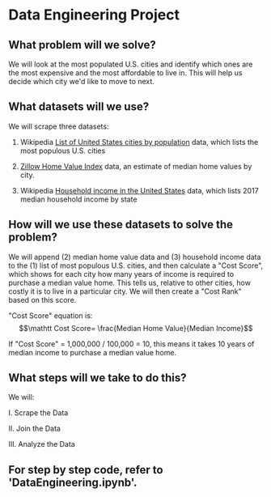 # Data Engineering Project

## What problem will we solve? ##
We will look at the most populated U.S. cities and identify which ones are the most expensive and the most affordable to live in. This will help us decide which city we'd like to move to next.

## What datasets will we use? ##

We will scrape three datasets: <br/>

1) Wikipedia [List of United States cities by population](https://en.wikipedia.org/wiki/List_of_United_States_cities_by_population) data, which lists the most populous U.S. cities

2) [Zillow Home Value Index](https://www.zillow.com/research/zhvi-methodology-6032/) data, an estimate of median home values by city. 

3) Wikipedia [Household income in the United States](https://en.wikipedia.org/wiki/Household_income_in_the_United_States) data, which lists 2017 median household income by state 

## How will we use these datasets to solve the problem? ##
We will append (2) median home value data and (3) household income data to the (1) list of most populous U.S. cities, and then calculate a "Cost Score", which shows for each city how many years of income is required to purchase a median value home. This tells us, relative to other cities, how costly it is to live in a particular city. We will then create a "Cost Rank" based on this score. </br>

"Cost Score" equation is:
$$\mathtt Cost Score= \frac{Median Home Value}{Median Income}$$

If "Cost Score" = 1,000,000 / 100,000 = 10, this means it takes 10 years of median income to purchase a median value home.

## What steps will we take to do this? ##

We will: <br/>

I. Scrape the Data <br/>

II. Join the Data <br/>

III. Analyze the Data

## For step by step code, refer to 'DataEngineering.ipynb'.
 
